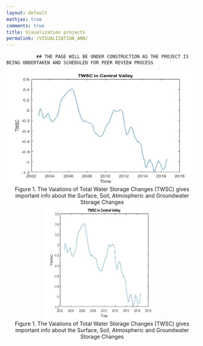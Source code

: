 ```yaml
---
layout: default
mathjax: true
comments: true
title: Visualization projects
permalink: /VISUALIZATION_ANN/
---
```


               ## THE PAGE WILL BE UNDER CONSTRUCTION AS THE PROJECT IS BEING UNDERTAKEN AND SCHEDULED FOR PEER REVIEW PROCESS

<div class="imgcap" style="text-align:center">
  <img src="/assets/images/TWSC_2002_16.jpeg" alt="TWSC" style="width: 900px; height: 300px;">
  <div class="thecap" style="text-align:center">Figure 1. The Vaiations of Total Water Storage Changes (TWSC) gives important info about the Surface, Soil, Atmospheric and Groundwater Storage Changes </div>
</div>

<div class="imgcap" style="text-align:center">
  <img src="/assets/images/TWSC_2002_16.jpeg" alt="TWSC" style="width: 300px; height: 300px;">
  <div class="thecap" style="text-align:center">Figure 1. The Vaiations of Total Water Storage Changes (TWSC) gives important info about the Surface, Soil, Atmospheric and Groundwater Storage Changes </div>
</div>
